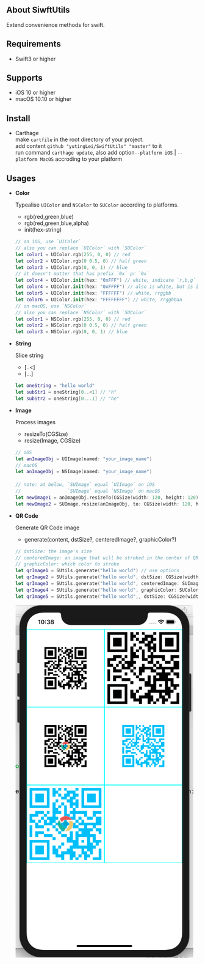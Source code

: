 ## About SiwftUtils

Extend convenience methods for swift.

## Requirements

* Swift3 or higher

## Supports

* iOS 10 or higher
* macOS 10.10 or higher

## Install

* Carthage  
	make `cartfile` in the root directory of your project.  
	add content `github "yutingLei/SwiftUtils" "master"` to it  
	run command `carthage update`, also add option`--platform iOS` | `--platform MacOS` accroding to your platform


## Usages

- **Color**  

	Typealise `UIColor` and `NSColor` to `SUColor` according to platforms.
	- rgb(red,green,blue)
	- rgb(red,green,blue,alpha)
	- init(hex-string)

  
  ```swift
  // on iOS, use `UIColor`
  // also you can replace `UIColor` with `SUColor`
  let color1 = UIColor.rgb(255, 0, 0) // red
  let color2 = UIColor.rgb(0 0.5, 0) // half green
  let color3 = UIColor.rgb(0, 0, 1) // blue
  // it doesn't matter that has prefix `0x` pr `0x`
  let color4 = UIColor.init(hex: "0xFFF") // white, indicate `r,b,g`
  let color4 = UIColor.init(hex: "0xFFFF") // also is white, but is indicate `r,g,b,a`
  let color5 = UIColor.init(hex: "FFFFFF") // white, rrggbb
  let color6 = UIColor.init(hex: "FFFFFFFF") // white, rrggbbaa
  // on macOS, use `NSColor`
  // also you can replace `NSColor` with `SUColor`
  let color1 = NSColor.rgb(255, 0, 0) // red
  let color2 = NSColor.rgb(0 0.5, 0) // half green
  let color3 = NSColor.rgb(0, 0, 1) // blue
  ```
	
- **String**

	Slice string
	- [..<]
	- [...]
	
	```swift
	let oneString = "hello world"
	let subStr1 = oneString[0..<1] // "h"
	let subStr2 = oneString[0...1] // "he"
	```
	
- **Image**
	
	Process images
	- resizeTo(CGSize)
	- resize(Image, CGSize)

	```swift
	// iOS
	let anImageObj = UIImage(named: "your_image_name")
	// macOS
	let anImageObj = NSImage(named: "your_image_name")
	
	// note: at below, `SUImage` equal `UIImage` on iOS
	//                 `SUImage` equal `NSImage` on macOS
	let newImage1 = anImageObj.resizeTo(CGSize(width: 120, height: 120))
	let newImage2 = SUImage.resize(anImageObj, to: CGSize(width: 120, height: 120))
	```
	
- **QR Code**

	Generate QR Code image
	- generate(content, dstSize?, centeredImage?, graphicColor?)
	
	```swift
	// dstSize: the image's size
	// centeredImage: an image that will be stroked in the center of QR Code
	// graphicColor: which color to stroke
	let qrImage1 = SUtils.generate("hello world") // use options
	let qrImage2 = SUtils.generate("hello world", dstSize: CGSize(width: 200, height: 200)) // custom size
	let qrImage3 = SUtils.generate("hello world", centeredImage: SUImage(named: "your_icon_image")) // with an icon image
	let qrImage4 = SUtils.generate("hello world", graphicColor: SUColor.deepSkyBlue) // custom color
	let qrImage5 = SUtils.generate("hello world",, dstSize: CGSize(width: 200, height: 200), centeredImage: SUImage(named: "your_icon_image"), graphicColor: SUColor.deepSkyBlue) // all vars
	```
	<img src="./qrcode-effects.png" />